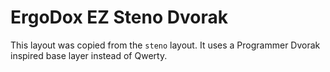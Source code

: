 # ErgoDox EZ Steno Dvorak

This layout was copied from the `steno` layout. It uses a Programmer Dvorak inspired base layer instead of Qwerty.
